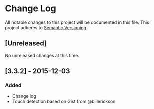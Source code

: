 # Change Log
All notable changes to this project will be documented in this file.
This project adheres to [Semantic Versioning](http://semver.org/).

## [Unreleased]
No unreleased changes at this time.

## [3.3.2] - 2015-12-03
### Added
- Change log
- Touch detection based on Gist from @billerickson
